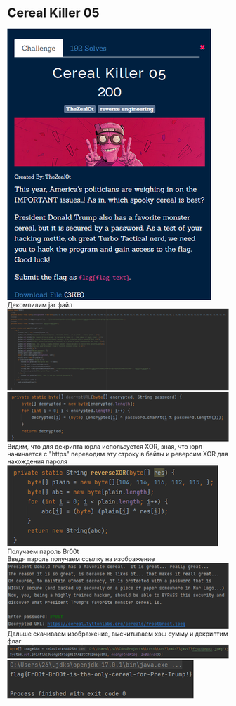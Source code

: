 # Cereal Killer 05
![img.png](task%2Fimg.png)
Декомпилим jar файл
![img.png](img.png)
![img_2.png](img_2.png)
Видим, что для декрипта юрла используется XOR, зная, что юрл начинается с "https" переводим эту строку в байты и реверсим XOR для нахождения пароля 
![img_1.png](img_1.png)
Получаем пароль Br00t \
Введя пароль получаем ссылку на изображение \
![img_3.png](img_3.png)
Дальше скачиваем изображение, высчитываем хэш сумму и декриптим флаг
![img_4.png](img_4.png)
![img_5.png](img_5.png)